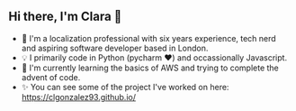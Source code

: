 ## Hi there, I'm Clara 👋

- 🧚 I'm a localization professional with six years experience, tech nerd and aspiring software developer based in London.
- 💡 I primarily code in Python (pycharm ❤️) and occassionally Javascript.
- 🌱 I'm currently learning the basics of AWS and trying to complete the advent of code.
- ✨ You can see some of the project I've worked on here: https://clgonzalez93.github.io/
